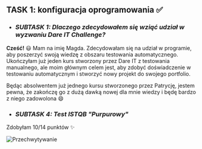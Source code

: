 ## **TASK 1: konfiguracja oprogramowania** :white_check_mark:
* ### _**SUBTASK 1: Dlaczego zdecydowałem się wziąć udział w wyzwaniu Dare IT Challenge?**_
**Cześć!** 😃 Mam na imię Magda. Zdecydowałam się na udział w programie, aby poszerzyć swoją wiedzę z obszaru testowania automatycznego. Ukończyłam już jeden kurs stworzony przez Dare IT z testowania manualnego, ale moim głównym celem jest, aby zdobyć doświadczenie w testowaniu automatycznym i stworzyć nowy projekt do swojego portfolio.

Będąc absolwentem już jednego kursu stworzonego przez Patrycję, jestem pewna, że zakończę go z dużą dawką nowej dla mnie wiedzy i będę bardzo z niego zadowolona :smile:

* ### _**SUBTASK 4: Test ISTQB "Purpurowy"**_
Zdobyłam 10/14 punktów :sparkles:

![Przechwytywanie](https://github.com/szatmagda/Challenge_Portfolio_Magda02/assets/116760612/de43e670-270d-4bf0-b450-01fd7e071b64)
